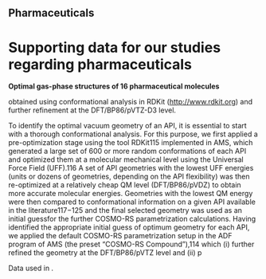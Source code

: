 ## Pharmaceuticals

# Supporting data for our studies regarding pharmaceuticals

**Optimal gas-phase structures of 16 pharmaceutical molecules**


obtained using conformational analysis in RDKit (http://www.rdkit.org) and further refinement at the DFT/BP86/pVTZ-D3 level. 

To identify the optimal vacuum geometry of an API, it is
essential to start with a thorough conformational analysis. For
this purpose, we first applied a pre-optimization stage using the
tool RDKit115 implemented in AMS, which generated a large set
of 600 or more random conformations of each API and
optimized them at a molecular mechanical level using the
Universal Force Field (UFF).116 A set of API geometries with
the lowest UFF energies (units or dozens of geometries,
depending on the API flexibility) was then re-optimized at a
relatively cheap QM level (DFT/BP86/pVDZ) to obtain more
accurate molecular energies. Geometries with the lowest QM
energy were then compared to conformational information on a
given API available in the literature117−125 and the final selected
geometry was used as an initial guessfor the further COSMO-RS
parametrization calculations.
Having identified the appropriate initial guess of optimum
geometry for each API, we applied the default COSMO-RS
parametrization setup in the ADF program of AMS (the preset
“COSMO-RS Compound”),114 which (i) further refined the
geometry at the DFT/BP86/pVTZ level and (ii) p

Data used in .
